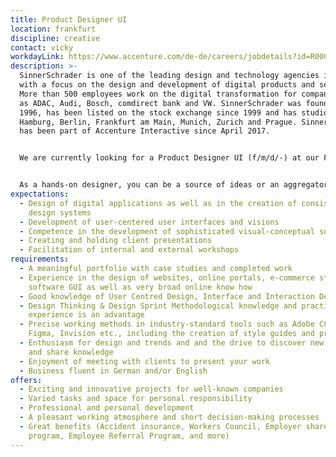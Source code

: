 ```yaml
---
title: Product Designer UI
location: frankfurt
discipline: creative
contact: vicky
workdayLink: https://www.accenture.com/de-de/careers/jobdetails?id=R00058214_de&title=Product+Designer+UI+(f%2fm%2fd%2f-)+%7c+SinnerSchrader
description: >-
  SinnerSchrader is one of the leading design and technology agencies in Europe
  with a focus on the design and development of digital products and services.
  More than 500 employees work on the digital transformation for companies such
  as ADAC, Audi, Bosch, comdirect bank and VW. SinnerSchrader was founded in
  1996, has been listed on the stock exchange since 1999 and has studios in
  Hamburg, Berlin, Frankfurt am Main, Munich, Zurich and Prague. SinnerSchrader
  has been part of Accenture Interactive since April 2017.


  We are currently looking for a Product Designer UI (f/m/d/-) at our Frankfurt office.


  As a hands-on designer, you can be a source of ideas or an aggregator in the intensive cooperation between Product Design, Product Strategy, Product Engineering and Product and Client Management. What is strange to you makes you curious, what is familiar you encounter with self-critical distance. Your outstanding intuition for ideas and design drives you to tirelessly search for the best solution. Sensitive visuality, high quality and user-centred thinking are equally important to you. You quickly find convincing solutions and are a leading creative force in the acquisition of new clients and deliver real added value for our existing clients with your work.
expectations:
  - Design of digital applications as well as in the creation of consistent
    design systems
  - Development of user-centered user interfaces and visions
  - Competence in the development of sophisticated visual-conceptual solutions
  - Creating and holding client presentations
  - Facilitation of internal and external workshops
requirements:
  - A meaningful portfolio with case studies and completed work
  - Experience in the design of websites, online portals, e-commerce stores,
    software GUI as well as very broad online know how
  - Good knowledge of User Centred Design, Interface and Interaction Design
  - Design Thinking & Design Sprint Methodological knowledge and practical
    experience is an advantage
  - Precise working methods in industry-standard tools such as Adobe CC, Sketch,
    Figma, Invision etc., including the creation of style guides and prototyping
  - Enthusiasm for design and trends and and the drive to discover new things
    and share knowledge
  - Enjoyment of meeting with clients to present your work
  - Business fluent in German and/or English
offers:
  - Exciting and innovative projects for well-known companies
  - Varied tasks and space for personal responsibility
  - Professional and personal development
  - A pleasant working atmosphere and short decision-making processes
  - Great benefits (Accident insurance, Workers Council, Employer share purchase
    program, Employee Referral Program, and more)
---
```

